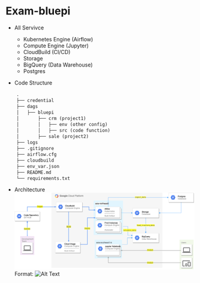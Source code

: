 # Exam-bluepi
* All Servivce
    *   Kubernetes Engine (Airflow)
    *   Compute Engine (Jupyter)
    *   CloudBuild (CI/CD)
    *   Storage
    *   BigQuery (Data Warehouse)
    *   Postgres

* Code Structure
```
    .
    ├── credential
    ├── dags
    │   ├── bluepi
    │       ├── crm (project1)
    │       │   ├── env (other config)
    │       │   ├── src (code function)
    │       ├── sale (project2)
    ├── logs
    ├── .gitignore
    ├── airflow.cfg
    ├── cloudbuild
    ├── env_var.json
    ├── README.md
    └── requirements.txt
```

* Architecture
    ![picture](images/work-flow.png)
    Format: ![Alt Text](url)



